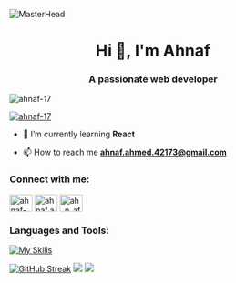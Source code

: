 ![MasterHead](https://cdn.dribbble.com/users/2131993/screenshots/4948736/thoughtworks-gif_dribbble.gif)


<h1 align="center">Hi 👋, I'm Ahnaf</h1>
<h3 align="center">A passionate web developer</h3>

<p align="left"> <img src="https://komarev.com/ghpvc/?username=ahnaf-17&label=Profile%20views&color=0e75b6&style=flat" alt="ahnaf-17" /> </p>

<p align="left"> <a href="https://github.com/ryo-ma/github-profile-trophy"><img src="https://github-profile-trophy.vercel.app/?username=ahnaf-17" alt="ahnaf-17" /></a> </p>

- 🌱 I’m currently learning **React**

- 📫 How to reach me **ahnaf.ahmed.42173@gmail.com**

<h3 align="left">Connect with me:</h3>
<p align="left">
<a href="https://linkedin.com/in/ahnaf-ahmed-b5642a1b8" target="blank"><img align="center" src="https://raw.githubusercontent.com/rahuldkjain/github-profile-readme-generator/master/src/images/icons/Social/linked-in-alt.svg" alt="ahnaf-ahmed-b5642a1b8" height="30" width="40" /></a>
<a href="https://fb.com/ahnaf.ahmed.42173" target="blank"><img align="center" src="https://raw.githubusercontent.com/rahuldkjain/github-profile-readme-generator/master/src/images/icons/Social/facebook.svg" alt="ahnaf.ahmed.42173" height="30" width="40" /></a>
<a href="https://codeforces.com/profile/ah_n_af" target="blank"><img align="center" src="https://raw.githubusercontent.com/rahuldkjain/github-profile-readme-generator/master/src/images/icons/Social/codeforces.svg" alt="ah_n_af" height="30" width="40" /></a>
</p>

<h3 align="left">Languages and Tools:</h3>



[![My Skills](https://skillicons.dev/icons?i=cpp,html,css,js,ts,react,nodejs,tailwind,firebase,git,github,postman,mongodb,postgres,stackoverflow,vercel,vite,vscode)](https://skillicons.dev)




<a href="https://git.io/streak-stats"><img src="https://github-readme-streak-stats.herokuapp.com?user=Ahnaf-17&theme=gotham" alt="GitHub Streak" /></a>
![](http://github-profile-summary-cards.vercel.app/api/cards/stats?username=Ahnaf-17&theme=gotham)
![](https://api.githubtrends.io/user/svg/Ahnaf-17/langs?time_range=one_year&compact=True&theme=dark)



